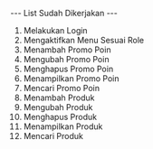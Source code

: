--- List Sudah Dikerjakan ---
1. Melakukan Login 
2. Mengaktifkan Menu Sesuai Role
3. Menambah Promo Poin
4. Mengubah Promo Poin
5. Menghapus Promo Poin
6. Menampilkan Promo Poin
7. Mencari Promo Poin
8. Menambah Produk
9. Mengubah Produk
10. Menghapus Produk
11. Menampilkan Produk
12. Mencari Produk
